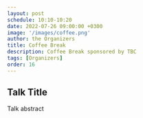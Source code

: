 ```yaml
---
layout: post
schedule: 10:10-10:20
date: 2022-07-26 09:00:00 +0300
image: '/images/coffee.png'
author: the Organizers
title: Coffee Break
description: Coffee Break sponsored by TBC
tags: [Organizers]
order: 16
---
```


## Talk Title
Talk abstract
